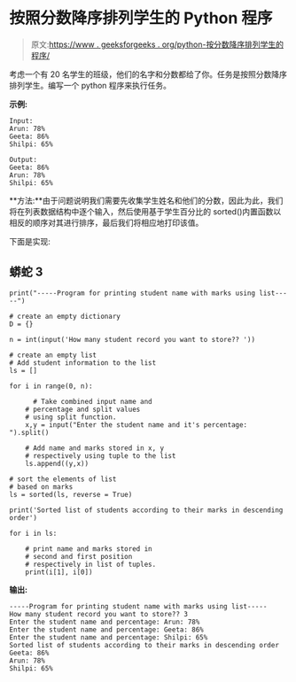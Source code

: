 # 按照分数降序排列学生的 Python 程序

> 原文:[https://www . geeksforgeeks . org/python-按分数降序排列学生的程序/](https://www.geeksforgeeks.org/python-program-for-arranging-the-students-according-to-their-marks-in-descending-order/)

考虑一个有 20 名学生的班级，他们的名字和分数都给了你。任务是按照分数降序排列学生。编写一个 python 程序来执行任务。

**示例:**

```
Input:
Arun: 78%
Geeta: 86%
Shilpi: 65%

Output: 
Geeta: 86%
Arun: 78%
Shilpi: 65%

```

**方法:**由于问题说明我们需要先收集学生姓名和他们的分数，因此为此，我们将在列表数据结构中逐个输入，然后使用基于学生百分比的 sorted()内置函数以相反的顺序对其进行排序，最后我们将相应地打印该值。

下面是实现:

## 蟒蛇 3

```
print("-----Program for printing student name with marks using list-----")

# create an empty dictionary
D = {}

n = int(input('How many student record you want to store?? '))

# create an empty list
# Add student information to the list
ls = []

for i in range(0, n):

      # Take combined input name and 
    # percentage and split values 
    # using split function.
    x,y = input("Enter the student name and it's percentage: ").split()

    # Add name and marks stored in x, y
    # respectively using tuple to the list
    ls.append((y,x))

# sort the elements of list
# based on marks
ls = sorted(ls, reverse = True)

print('Sorted list of students according to their marks in descending order')

for i in ls:

    # print name and marks stored in 
    # second and first position 
    # respectively in list of tuples.
    print(i[1], i[0])
```

**输出:**

```
-----Program for printing student name with marks using list-----
How many student record you want to store?? 3
Enter the student name and percentage: Arun: 78%
Enter the student name and percentage: Geeta: 86%
Enter the student name and percentage: Shilpi: 65%
Sorted list of students according to their marks in descending order
Geeta: 86%
Arun: 78%
Shilpi: 65%

```